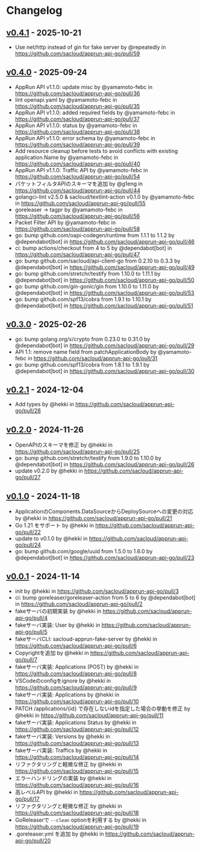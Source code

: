 # Changelog

## [v0.4.1](https://github.com/sacloud/apprun-api-go/compare/v0.4.0...v0.4.1) - 2025-10-21
- Use net/http instead of gin for fake server by @repeatedly in https://github.com/sacloud/apprun-api-go/pull/59

## [v0.4.0](https://github.com/sacloud/apprun-api-go/compare/v0.3.0...v0.4.0) - 2025-09-24
- AppRun API v1.1.0: update misc by @yamamoto-febc in https://github.com/sacloud/apprun-api-go/pull/36
- lint openapi.yaml by @yamamoto-febc in https://github.com/sacloud/apprun-api-go/pull/35
- AppRun API v1.1.0: added required fields by @yamamoto-febc in https://github.com/sacloud/apprun-api-go/pull/37
- AppRun API v1.1.0: status by @yamamoto-febc in https://github.com/sacloud/apprun-api-go/pull/38
- AppRun API v1.1.0: error schema by @yamamoto-febc in https://github.com/sacloud/apprun-api-go/pull/39
- Add resource cleanup before tests to avoid conflicts with existing application.Name by @yamamoto-febc in https://github.com/sacloud/apprun-api-go/pull/40
- AppRun API v1.1.0: Traffic API by @yamamoto-febc in https://github.com/sacloud/apprun-api-go/pull/54
- パケットフィルタAPIのスキーマを追加 by @g1eng in https://github.com/sacloud/apprun-api-go/pull/44
- golangci-lint v2.5.0 & sacloud/textlint-action v0.1.0 by @yamamoto-febc in https://github.com/sacloud/apprun-api-go/pull/55
- goreleaser -> tagpr by @yamamoto-febc in https://github.com/sacloud/apprun-api-go/pull/56
- Packet Filter API by @yamamoto-febc in https://github.com/sacloud/apprun-api-go/pull/58
- go: bump github.com/oapi-codegen/runtime from 1.1.1 to 1.1.2 by @dependabot[bot] in https://github.com/sacloud/apprun-api-go/pull/46
- ci: bump actions/checkout from 4 to 5 by @dependabot[bot] in https://github.com/sacloud/apprun-api-go/pull/47
- go: bump github.com/sacloud/api-client-go from 0.2.10 to 0.3.3 by @dependabot[bot] in https://github.com/sacloud/apprun-api-go/pull/49
- go: bump github.com/stretchr/testify from 1.10.0 to 1.11.1 by @dependabot[bot] in https://github.com/sacloud/apprun-api-go/pull/50
- go: bump github.com/gin-gonic/gin from 1.10.0 to 1.11.0 by @dependabot[bot] in https://github.com/sacloud/apprun-api-go/pull/53
- go: bump github.com/spf13/cobra from 1.9.1 to 1.10.1 by @dependabot[bot] in https://github.com/sacloud/apprun-api-go/pull/51

## [v0.3.0](https://github.com/sacloud/apprun-api-go/compare/v0.2.1...v0.3.0) - 2025-02-26
- go: bump golang.org/x/crypto from 0.23.0 to 0.31.0 by @dependabot[bot] in https://github.com/sacloud/apprun-api-go/pull/29
- API 1.1: remove name field from patchApplicationBody by @yamamoto-febc in https://github.com/sacloud/apprun-api-go/pull/31
- go: bump github.com/spf13/cobra from 1.8.1 to 1.9.1 by @dependabot[bot] in https://github.com/sacloud/apprun-api-go/pull/30

## [v0.2.1](https://github.com/sacloud/apprun-api-go/compare/v0.2.0...v0.2.1) - 2024-12-04
- Add types by @hekki in https://github.com/sacloud/apprun-api-go/pull/28

## [v0.2.0](https://github.com/sacloud/apprun-api-go/compare/v0.1.0...v0.2.0) - 2024-11-26
- OpenAPIのスキーマを修正 by @hekki in https://github.com/sacloud/apprun-api-go/pull/25
- go: bump github.com/stretchr/testify from 1.9.0 to 1.10.0 by @dependabot[bot] in https://github.com/sacloud/apprun-api-go/pull/26
- update v0.2.0 by @hekki in https://github.com/sacloud/apprun-api-go/pull/27

## [v0.1.0](https://github.com/sacloud/apprun-api-go/compare/v0.0.1...v0.1.0) - 2024-11-18
- ApplicationのComponents.DataSourceからDeploySourceへの変更の対応 by @hekki in https://github.com/sacloud/apprun-api-go/pull/21
- Go 1.21 をサポート by @hekki in https://github.com/sacloud/apprun-api-go/pull/22
- update to v0.1.0 by @hekki in https://github.com/sacloud/apprun-api-go/pull/24
- go: bump github.com/google/uuid from 1.5.0 to 1.6.0 by @dependabot[bot] in https://github.com/sacloud/apprun-api-go/pull/23

## [v0.0.1](https://github.com/sacloud/apprun-api-go/commits/v0.0.1) - 2024-11-14
- init by @hekki in https://github.com/sacloud/apprun-api-go/pull/3
- ci: bump goreleaser/goreleaser-action from 5 to 6 by @dependabot[bot] in https://github.com/sacloud/apprun-api-go/pull/2
- fakeサーバの初期実装 by @hekki in https://github.com/sacloud/apprun-api-go/pull/4
- fakeサーバ実装: User by @hekki in https://github.com/sacloud/apprun-api-go/pull/5
- fakeサーバCLI: sacloud-apprun-fake-server by @hekki in https://github.com/sacloud/apprun-api-go/pull/6
- Copyrightを追加 by @hekki in https://github.com/sacloud/apprun-api-go/pull/7
- fakeサーバ実装: Applications (POST) by @hekki in https://github.com/sacloud/apprun-api-go/pull/8
- VSCodeのconfigをignore by @hekki in https://github.com/sacloud/apprun-api-go/pull/9
- fakeサーバ実装: Applications by @hekki in https://github.com/sacloud/apprun-api-go/pull/10
- PATCH /applications/{id} で存在しないidを指定した場合の挙動を修正 by @hekki in https://github.com/sacloud/apprun-api-go/pull/11
- fakeサーバ実装: Applications Status by @hekki in https://github.com/sacloud/apprun-api-go/pull/12
- fakeサーバ実装: Versions by @hekki in https://github.com/sacloud/apprun-api-go/pull/13
- fakeサーバ実装: Traffics by @hekki in https://github.com/sacloud/apprun-api-go/pull/14
- リファクタリングと軽微な修正 by @hekki in https://github.com/sacloud/apprun-api-go/pull/15
- エラーハンドリングの実装 by @hekki in https://github.com/sacloud/apprun-api-go/pull/16
- 高レベルAPI by @hekki in https://github.com/sacloud/apprun-api-go/pull/17
- リファクタリングと軽微な修正 by @hekki in https://github.com/sacloud/apprun-api-go/pull/18
- GoReleaserで `--clean` optionを利用する by @hekki in https://github.com/sacloud/apprun-api-go/pull/19
- .goreleaser.yml を追加 by @hekki in https://github.com/sacloud/apprun-api-go/pull/20
